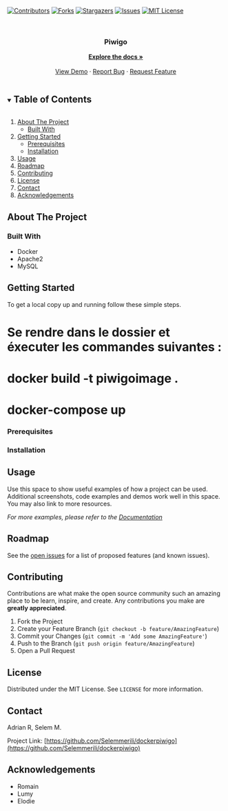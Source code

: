 

[![Contributors][contributors-shield]][contributors-url]
[![Forks][forks-shield]][forks-url]
[![Stargazers][stars-shield]][stars-url]
[![Issues][issues-shield]][issues-url]
[![MIT License][license-shield]][license-url]

<!-- PROJECT LOGO -->
<br />

  <h3 align="center">Piwigo</h3>

  <p align="center">
    <!-- <br /> -->
    <a href="https://github.com/Selemmerili/dockerpiwigo"><strong>Explore the docs »</strong></a>
    <br />
    <br />
    <a href="https://github.com/Selemmerili/dockerpiwigo">View Demo</a>
    ·
    <a href="https://github.com/Selemmerili/dockerpiwigo/issues">Report Bug</a>
    ·
    <a href="https://github.com/Selemmerili/dockerpiwigo/issues">Request Feature</a>
  </p>

<!-- TABLE OF CONTENTS -->
<details open="open">
  <summary><h2 style="display: inline-block">Table of Contents</h2></summary>
  <ol>
    <li>
      <a href="#about-the-project">About The Project</a>
      <ul>
        <li><a href="#built-with">Built With</a></li>
      </ul>
    </li>
    <li>
      <a href="#getting-started">Getting Started</a>
      <ul>
        <li><a href="#prerequisites">Prerequisites</a></li>
        <li><a href="#installation">Installation</a></li>  
      </ul>
    </li>
    <li><a href="#usage">Usage</a></li>
    <li><a href="#roadmap">Roadmap</a></li>
    <li><a href="#contributing">Contributing</a></li>
    <li><a href="#license">License</a></li>
    <li><a href="#contact">Contact</a></li>
    <li><a href="#acknowledgements">Acknowledgements</a></li>
  </ol>
</details>

<!-- ABOUT THE PROJECT -->

## About The Project




### Built With

- []()Docker
- []()Apache2
- []()MySQL


<!-- GETTING STARTED -->

## Getting Started

To get a local copy up and running follow these simple steps.
 <h1>Se rendre dans le dossier et éxecuter les commandes suivantes :</h1>
 <h1>docker build -t piwigoimage .</h1>
 <h1>docker-compose up</h1>

### Prerequisites


### Installation


<!-- USAGE EXAMPLES -->

## Usage

Use this space to show useful examples of how a project can be used. Additional screenshots, code examples and demos work well in this space. You may also link to more resources.

_For more examples, please refer to the [Documentation](https://example.com)_

<!-- ROADMAP -->

## Roadmap

See the [open issues](https://github.com/sSelemmerili/dockerpiwigo/issues) for a list of proposed features (and known issues).

<!-- CONTRIBUTING -->

## Contributing

Contributions are what make the open source community such an amazing place to be learn, inspire, and create. Any contributions you make are **greatly appreciated**.

1. Fork the Project
2. Create your Feature Branch (`git checkout -b feature/AmazingFeature`)
3. Commit your Changes (`git commit -m 'Add some AmazingFeature'`)
4. Push to the Branch (`git push origin feature/AmazingFeature`)
5. Open a Pull Request

<!-- LICENSE -->

## License

Distributed under the MIT License. See `LICENSE` for more information.

<!-- CONTACT -->

## Contact

Adrian R, Selem M.

Project Link: [https://github.com/Selemmerili/dockerpiwigo](https://github.com/Selemmerili/dockerpiwigo)

<!-- ACKNOWLEDGEMENTS -->

## Acknowledgements

- []()Romain
- []()Lumy
- []()Elodie

<!-- MARKDOWN LINKS & IMAGES -->
<!-- https://www.markdownguide.org/basic-syntax/#reference-style-links -->

[contributors-shield]: https://img.shields.io/github/contributors/Selemmerili/dockerpiwigo.svg?style=for-the-badge
[contributors-url]: https://github.com/Selemmerili/dockerpiwigo/graphs/contributors
[forks-shield]: https://img.shields.io/github/forks/Selemmerili/dockerpiwigo.svg?style=for-the-badge
[forks-url]: https://github.com/Selemmerili/dockerpiwigo/network/members
[stars-shield]: https://img.shields.io/github/stars/Selemmerili/dockerpiwigo.svg?style=for-the-badge
[stars-url]: https://github.com/Selemmerili/dockerpiwigo/stargazers
[issues-shield]: https://img.shields.io/github/issues/Selemmerili/dockerpiwigo.svg?style=for-the-badge
[issues-url]: https://github.com/Selemmerili/dockerpiwigo/issues
[license-shield]: https://img.shields.io/github/license/Selemmerili/dockerpiwigo.svg?style=for-the-badge
[license-url]: https://github.com/Selemmerili/dockerpiwigo/blob/main/LICENSE.txt
